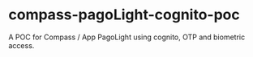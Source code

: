 # compass-pagoLight-cognito-poc
A POC for Compass / App PagoLight using cognito, OTP and biometric access.

